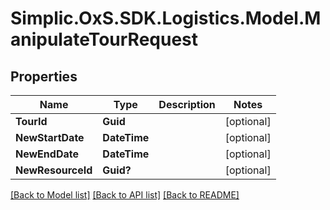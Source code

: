 # Simplic.OxS.SDK.Logistics.Model.ManipulateTourRequest

## Properties

Name | Type | Description | Notes
------------ | ------------- | ------------- | -------------
**TourId** | **Guid** |  | [optional] 
**NewStartDate** | **DateTime** |  | [optional] 
**NewEndDate** | **DateTime** |  | [optional] 
**NewResourceId** | **Guid?** |  | [optional] 

[[Back to Model list]](../README.md#documentation-for-models) [[Back to API list]](../README.md#documentation-for-api-endpoints) [[Back to README]](../README.md)

